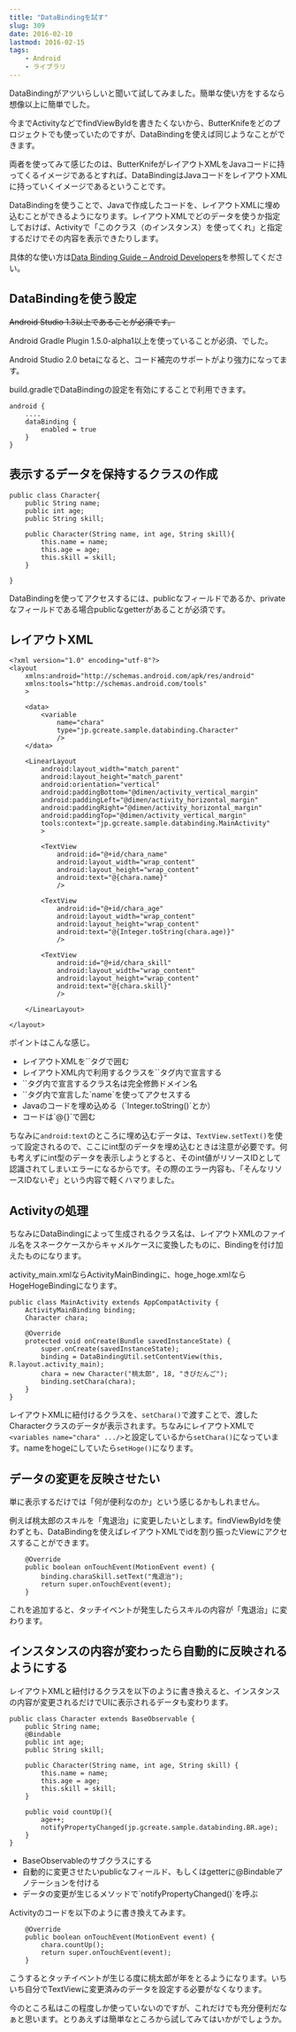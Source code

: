 ```yaml
---
title: "DataBindingを試す"
slug: 309
date: 2016-02-10
lastmod: 2016-02-15
tags:
    - Android
    - ライブラリ
---
```


DataBindingがアツいらしいと聞いて試してみました。簡単な使い方をするなら想像以上に簡単でした。

今までActivityなどでfindViewByIdを書きたくないから、ButterKnifeをどのプロジェクトでも使っていたのですが、DataBindingを使えば同じようなことができます。

両者を使ってみて感じたのは、ButterKnifeがレイアウトXMLをJavaコードに持ってくるイメージであるとすれば、DataBindingはJavaコードをレイアウトXMLに持っていくイメージであるということです。

DataBindingを使うことで、Javaで作成したコードを、レイアウトXMLに埋め込むことができるようになります。レイアウトXMLでどのデータを使うか指定しておけば、Activityで「このクラス（のインスタンス）を使ってくれ」と指定するだけでその内容を表示できたりします。

具体的な使い方は<a href="https://developer.android.com/intl/ja/tools/data-binding/guide.html">Data Binding Guide &#8211; Android Developers</a>を参照してください。


## DataBindingを使う設定


<del datetime="2016-02-15T04:28:12+00:00">Android Studio 1.3以上であることが必須です。</del>

Android Gradle Plugin 1.5.0-alpha1以上を使っていることが必須、でした。

Android Studio 2.0 betaになると、コード補完のサポートがより強力になってます。

build.gradleでDataBindingの設定を有効にすることで利用できます。

```
android {
    ....
    dataBinding {
        enabled = true
    }
}
```


## 表示するデータを保持するクラスの作成

```
public class Character{
    public String name;
    public int age;
    public String skill;

    public Character(String name, int age, String skill){
        this.name = name;
        this.age = age;
        this.skill = skill;
    }

}
```

DataBindingを使ってアクセスするには、publicなフィールドであるか、privateなフィールドである場合publicなgetterがあることが必須です。


## レイアウトXML

```
<?xml version="1.0" encoding="utf-8"?>
<layout
    xmlns:android="http://schemas.android.com/apk/res/android"
    xmlns:tools="http://schemas.android.com/tools"
    >

    <data>
        <variable
            name="chara"
            type="jp.gcreate.sample.databinding.Character"
            />
    </data>

    <LinearLayout
        android:layout_width="match_parent"
        android:layout_height="match_parent"
        android:orientation="vertical"
        android:paddingBottom="@dimen/activity_vertical_margin"
        android:paddingLeft="@dimen/activity_horizontal_margin"
        android:paddingRight="@dimen/activity_horizontal_margin"
        android:paddingTop="@dimen/activity_vertical_margin"
        tools:context="jp.gcreate.sample.databinding.MainActivity"
        >

        <TextView
            android:id="@+id/chara_name"
            android:layout_width="wrap_content"
            android:layout_height="wrap_content"
            android:text="@{chara.name}"
            />

        <TextView
            android:id="@+id/chara_age"
            android:layout_width="wrap_content"
            android:layout_height="wrap_content"
            android:text="@{Integer.toString(chara.age)}"
            />

        <TextView
            android:id="@+id/chara_skill"
            android:layout_width="wrap_content"
            android:layout_height="wrap_content"
            android:text="@{chara.skill}"
            />

    </LinearLayout>

</layout>
```

ポイントはこんな感じ。

<ul>
<li>レイアウトXMLを`<layout>`タグで囲む</li>
<li>レイアウトXML内で利用するクラスを`<data>`タグ内で宣言する</li>
<li>`<data>`タグ内で宣言するクラス名は完全修飾ドメイン名</li>
<li>`<variables>`タグ内で宣言した`name`を使ってアクセスする</li>
<li>Javaのコードを埋め込める（`Integer.toString()`とか）</li>
<li>コードは`@{}`で囲む</li>
</ul>

ちなみに`android:text`のところに埋め込むデータは、`TextView.setText()`を使って設定されるので、ここにint型のデータを埋め込むときは注意が必要です。何も考えずにint型のデータを表示しようとすると、そのint値がリソースIDとして認識されてしまいエラーになるからです。その際のエラー内容も、「そんなリソースIDないぞ」という内容で軽くハマりました。


## Activityの処理


ちなみにDataBindingによって生成されるクラス名は、レイアウトXMLのファイル名をスネークケースからキャメルケースに変換したものに、Bindingを付け加えたものになります。

activity_main.xmlならActivityMainBindingに、hoge_hoge.xmlならHogeHogeBindingになります。

```
public class MainActivity extends AppCompatActivity {
    ActivityMainBinding binding;
    Character chara;

    @Override
    protected void onCreate(Bundle savedInstanceState) {
        super.onCreate(savedInstanceState);
        binding = DataBindingUtil.setContentView(this, R.layout.activity_main);
        chara = new Character("桃太郎", 18, "きびだんご");
        binding.setChara(chara);
    }
}
```

レイアウトXMLに紐付けるクラスを、`setChara()`で渡すことで、渡したCharacterクラスのデータが表示されます。ちなみにレイアウトXMLで`<variables name="chara" .../>`と設定しているから`setChara()`になっています。nameをhogeにしていたら`setHoge()`になります。


## データの変更を反映させたい


単に表示するだけでは「何が便利なのか」という感じるかもしれません。

例えば桃太郎のスキルを「鬼退治」に変更したいとします。findViewByIdを使わずとも、DataBindingを使えばレイアウトXMLでidを割り振ったViewにアクセスすることができます。

```
    @Override
    public boolean onTouchEvent(MotionEvent event) {
        binding.charaSkill.setText("鬼退治");
        return super.onTouchEvent(event);
    }
```

これを追加すると、タッチイベントが発生したらスキルの内容が「鬼退治」に変わります。


## インスタンスの内容が変わったら自動的に反映されるようにする


レイアウトXMLと紐付けるクラスを以下のように書き換えると、インスタンスの内容が変更されるだけでUIに表示されるデータも変わります。

```
public class Character extends BaseObservable {
    public String name;
    @Bindable
    public int age;
    public String skill;

    public Character(String name, int age, String skill) {
        this.name = name;
        this.age = age;
        this.skill = skill;
    }

    public void countUp(){
        age++;
        notifyPropertyChanged(jp.gcreate.sample.databinding.BR.age);
    }
}
```

<ul>
<li>BaseObservableのサブクラスにする</li>
<li>自動的に変更させたいpublicなフィールド、もしくはgetterに@Bindableアノテーションを付ける</li>
<li>データの変更が生じるメソッドで`notifyPropertyChanged()`を呼ぶ</li>
</ul>

Activityのコードを以下のように書き換えてみます。

```
    @Override
    public boolean onTouchEvent(MotionEvent event) {
        chara.countUp();
        return super.onTouchEvent(event);
    }
```

こうするとタッチイベントが生じる度に桃太郎が年をとるようになります。いちいち自分でTextViewに変更済みのデータを設定する必要がなくなります。

今のところ私はこの程度しか使っていないのですが、これだけでも充分便利だなぁと思います。とりあえずは簡単なところから試してみてはいかがでしょうか。


  